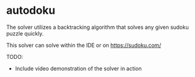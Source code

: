 # autodoku

The solver utilizes a backtracking algorithm that solves any given sudoku puzzle quickly. 

This solver can solve within the IDE or on https://sudoku.com/


TODO:
- Include video demonstration of the solver in action
